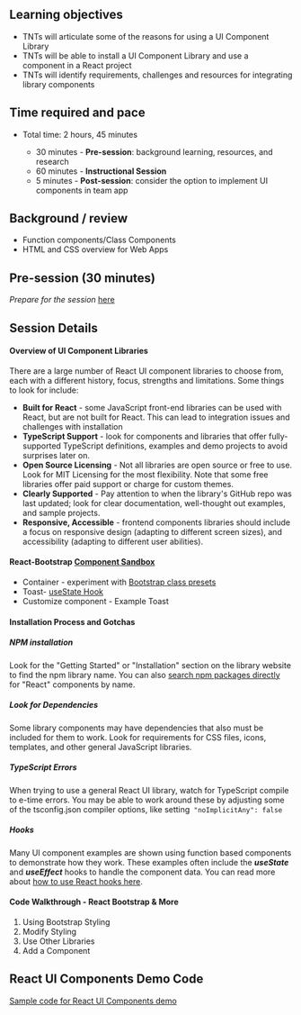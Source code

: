 ## Learning objectives

* TNTs will articulate some of the reasons for using a UI Component Library
* TNTs will be able to install a UI Component Library and use a component in a React project
* TNTs will identify requirements, challenges and resources for integrating library components

## Time required and pace

* Total time: 2 hours, 45 minutes

  - 30 minutes - **Pre-session**: background learning, resources, and research
  - 60 minutes - **Instructional Session**
  - 5 minutes - **Post-session**: consider the option to implement UI components in team app

## Background / review

* Function components/Class Components
* HTML  and CSS overview for Web Apps

## Pre-session (30 minutes)

*Prepare for the session* [here](../../../wiki/[Stretch]-React-Bootstrap)

## Session Details

#### Overview of UI Component Libraries

There are a large number of React UI component libraries to choose from, each with a different history, focus, strengths and limitations. Some things to look for include:

- **Built for React** - some JavaScript front-end libraries can be used with React, but are not built for React. This can lead to integration issues and challenges with installation
- **TypeScript Support** - look for components and libraries that offer fully-supported TypeScript definitions, examples and demo projects to avoid surprises later on.
- **Open Source Licensing** - Not all libraries are open source or free to use. Look for MIT Licensing for the most flexibility. Note that some free libraries offer paid support or charge for custom themes.
- **Clearly Supported** - Pay attention to when the library's GitHub repo was last updated; look for clear documentation, well-thought out examples, and sample projects.
- **Responsive, Accessible** - frontend components libraries should include a focus on responsive design (adapting to different screen sizes), and accessibility (adapting to different user abilities).

#### React-Bootstrap [Component Sandbox](https://codesandbox.io/s/sharp-snow-v1j90?file=/src/App.js) 

- Container - experiment with [Bootstrap class presets](https://hackerthemes.com/bootstrap-cheatsheet/#m-1)
- Toast- [useState Hook](https://reactjs.org/docs/hooks-overview.html)
- Customize component - Example Toast

#### Installation Process and Gotchas

##### NPM installation

Look for the "Getting Started" or "Installation" section on the library website to find the npm library name. You can also [search npm packages directly](https://www.npmjs.com/) for "React" components by name.

##### Look for Dependencies

Some library components may have dependencies that also must be included for them to work. Look for requirements for CSS files, icons, templates, and other general  JavaScript libraries.

##### TypeScript Errors

When trying to use a general React UI library, watch for TypeScript compile to e-time errors. You may be able to work around these by adjusting some of the tsconfig.json compiler options, like setting` "noImplicitAny": false`

##### Hooks 

Many UI component examples are shown using function based components to demonstrate how they work. These examples often include the ***useState*** and ***useEffect*** hooks to handle the component data. You can read more about [how to use React hooks here](https://reactjs.org/docs/hooks-overview.html).

#### Code Walkthrough - React Bootstrap & More

1. Using Bootstrap Styling
2. Modify Styling
3. Use Other Libraries
4. Add a Component

## React UI Components Demo Code

[Sample code for React UI Components demo](https://github.com/tnt-summer-academy/Samples/tree/main/Stretch/react-ui-demo)
